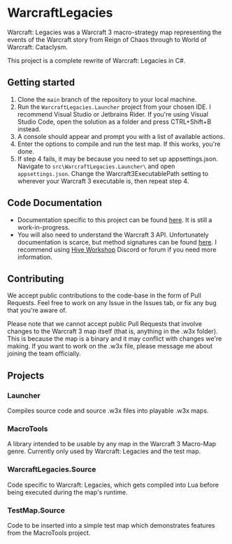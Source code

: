 # WarcraftLegacies
Warcraft: Legacies was a Warcraft 3 macro-strategy map representing the events of the Warcraft story from Reign of Chaos through to World of Warcraft: Cataclysm.

This project is a complete rewrite of Warcraft: Legacies in C#.

## Getting started
1. Clone the `main` branch of the repository to your local machine.
2. Run the `WarcraftLegacies.Launcher` project from your chosen IDE. I recommend Visual Studio or Jetbrains Rider. If you're using Visual Studio Code, open the solution as a folder and press CTRL+Shift+B instead.
3. A console should appear and prompt you with a list of available actions.
4. Enter the options to compile and run the test map. If this works, you're done.
5. If step 4 fails, it may be because you need to set up appsettings.json. Navigate to `src\WarcraftLegacies.Launcher\` and open `appsettings.json`. Change the Warcraft3ExecutablePath setting to wherever your Warcraft 3 executable is, then repeat step 4.

## Code Documentation
* Documentation specific to this project can be found [here](https://azerothwarslr.github.io/WarcraftLegacies/). It is still a work-in-progress.
* You will also need to understand the Warcraft 3 API. Unfortunately documentation is scarce, but method signatures can be found [here](https://github.com/Drake53/War3Api/blob/master/src/War3Api.Common/Common/Common.cs). I recommend using [Hive Workshop](https://www.hiveworkshop.com/) Discord or forum if you need more information.

## Contributing
We accept public contributions to the code-base in the form of Pull Requests. Feel free to work on any Issue in the Issues tab, or fix any bug that you're aware of.

Please note that we cannot accept public Pull Requests that involve changes to the Warcraft 3 map itself (that is, anything in the .w3x folder). This is because the map is a binary and it may conflict with changes we're making. If you want to work on the .w3x file, please message me about joining the team officially.

## Projects

### Launcher
Compiles source code and source .w3x files into playable .w3x maps.

### MacroTools
A library intended to be usable by any map in the Warcraft 3 Macro-Map genre. Currently only used by Warcraft: Legacies and the test map.

### WarcraftLegacies.Source
Code specific to Warcraft: Legacies, which gets compiled into Lua before being executed during the map's runtime.

### TestMap.Source
Code to be inserted into a simple test map which demonstrates features from the MacroTools project.
